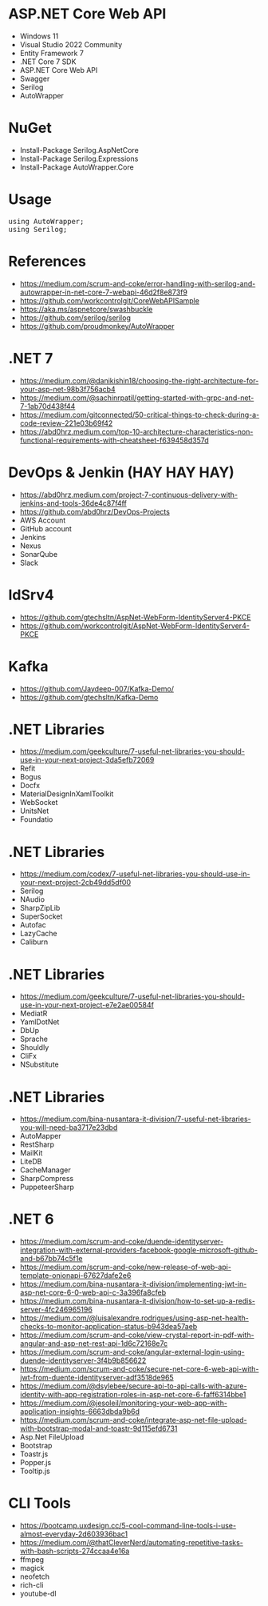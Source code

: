 # ASP.NET Core Web API

+ Windows 11
+ Visual Studio 2022 Community
+ Entity Framework 7
+ .NET Core 7 SDK
+ ASP.NET Core Web API
+ Swagger
+ Serilog
+ AutoWrapper

# NuGet
+ Install-Package Serilog.AspNetCore
+ Install-Package Serilog.Expressions
+ Install-Package AutoWrapper.Core

# Usage
<pre>using AutoWrapper;
using Serilog;
</pre>
  
# References
+ https://medium.com/scrum-and-coke/error-handling-with-serilog-and-autowrapper-in-net-core-7-webapi-46d2f8e873f9
+ https://github.com/workcontrolgit/CoreWebAPISample
+ https://aka.ms/aspnetcore/swashbuckle
+ https://github.com/serilog/serilog
+ https://github.com/proudmonkey/AutoWrapper

# .NET 7
+ https://medium.com/@danikishin18/choosing-the-right-architecture-for-your-asp-net-98b3f756acb4
+ https://medium.com/@sachinrpatil/getting-started-with-grpc-and-net-7-1ab70d438f44
+ https://medium.com/gitconnected/50-critical-things-to-check-during-a-code-review-221e03b69f42
+ https://abd0hrz.medium.com/top-10-architecture-characteristics-non-functional-requirements-with-cheatsheet-f639458d357d

# DevOps & Jenkin (HAY HAY HAY)
+ https://abd0hrz.medium.com/project-7-continuous-delivery-with-jenkins-and-tools-36de4c87f4ff
+ https://github.com/abd0hrz/DevOps-Projects
+ AWS Account
+ GitHub account
+ Jenkins
+ Nexus
+ SonarQube
+ Slack

# IdSrv4
+ https://github.com/gtechsltn/AspNet-WebForm-IdentityServer4-PKCE
+ https://github.com/workcontrolgit/AspNet-WebForm-IdentityServer4-PKCE

# Kafka
+ https://github.com/Jaydeep-007/Kafka-Demo/
+ https://github.com/gtechsltn/Kafka-Demo

# .NET Libraries
+ https://medium.com/geekculture/7-useful-net-libraries-you-should-use-in-your-next-project-3da5efb72069
+ Refit
+ Bogus
+ Docfx
+ MaterialDesignInXamlToolkit
+ WebSocket
+ UnitsNet
+ Foundatio

# .NET Libraries
+ https://medium.com/codex/7-useful-net-libraries-you-should-use-in-your-next-project-2cb49dd5df00
+ Serilog
+ NAudio
+ SharpZipLib
+ SuperSocket
+ Autofac
+ LazyCache
+ Caliburn

# .NET Libraries
+ https://medium.com/geekculture/7-useful-net-libraries-you-should-use-in-your-next-project-e7e2ae00584f
+ MediatR
+ YamlDotNet
+ DbUp
+ Sprache
+ Shouldly
+ CliFx
+ NSubstitute

# .NET Libraries
+ https://medium.com/bina-nusantara-it-division/7-useful-net-libraries-you-will-need-ba3717e23dbd
+ AutoMapper
+ RestSharp
+ MailKit
+ LiteDB
+ CacheManager
+ SharpCompress
+ PuppeteerSharp

# .NET 6
+ https://medium.com/scrum-and-coke/duende-identityserver-integration-with-external-providers-facebook-google-microsoft-github-and-b67bb74c5f1e
+ https://medium.com/scrum-and-coke/new-release-of-web-api-template-onionapi-67627dafe2e6
+ https://medium.com/bina-nusantara-it-division/implementing-jwt-in-asp-net-core-6-0-web-api-c-3a396fa8cfeb
+ https://medium.com/bina-nusantara-it-division/how-to-set-up-a-redis-server-4fc246965196
+ https://medium.com/@luisalexandre.rodrigues/using-asp-net-health-checks-to-monitor-application-status-b943dea57aeb
+ https://medium.com/scrum-and-coke/view-crystal-report-in-pdf-with-angular-and-asp-net-rest-api-1d6c72168e7c
+ https://medium.com/scrum-and-coke/angular-external-login-using-duende-identityserver-3f4b9b856622
+ https://medium.com/scrum-and-coke/secure-net-core-6-web-api-with-jwt-from-duente-identityserver-adf3518de965
+ https://medium.com/@dsylebee/secure-api-to-api-calls-with-azure-identity-with-app-registration-roles-in-asp-net-core-6-faff6314bbe1
+ https://medium.com/@jesoleil/monitoring-your-web-app-with-application-insights-6663dbda9b6d
+ https://medium.com/scrum-and-coke/integrate-asp-net-file-upload-with-bootstrap-modal-and-toastr-9d115efd6731
+ Asp.Net FileUpload
+ Bootstrap
+ Toastr.js
+ Popper.js
+ Tooltip.js

# CLI Tools
+ https://bootcamp.uxdesign.cc/5-cool-command-line-tools-i-use-almost-everyday-2d603936bac1
+ https://medium.com/@thatCleverNerd/automating-repetitive-tasks-with-bash-scripts-274ccaa4e16a
+ ffmpeg
+ magick
+ neofetch
+ rich-cli
+ youtube-dl
